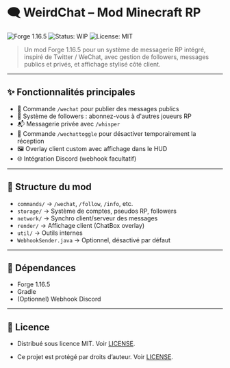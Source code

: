 # 🗨️ WeirdChat – Mod Minecraft RP

![Forge 1.16.5](https://img.shields.io/badge/Forge-1.16.5-blue)
![Status: WIP](https://img.shields.io/badge/Status-Work_in_Progress-yellow)
![License: MIT](https://img.shields.io/badge/License-MIT-green)

> Un mod Forge 1.16.5 pour un système de messagerie RP intégré, inspiré de Twitter / WeChat, avec gestion de followers, messages publics et privés, et affichage stylisé côté client.

---

## ✨ Fonctionnalités principales

- 💬 Commande `/wechat` pour publier des messages publics
- 👤 Système de followers : abonnez-vous à d'autres joueurs RP
- 📬 Messagerie privée avec `/whisper`
- 🧼 Commande `/wechattoggle` pour désactiver temporairement la réception
- 🖼️ Overlay client custom avec affichage dans le HUD
- 🌐 Intégration Discord (webhook facultatif)

---

## 📁 Structure du mod

- `commands/` → `/wechat`, `/follow`, `/info`, etc.
- `storage/` → Système de comptes, pseudos RP, followers
- `network/` → Synchro client/serveur des messages
- `render/` → Affichage client (ChatBox overlay)
- `util/` → Outils internes
- `WebhookSender.java` → Optionnel, désactivé par défaut

---

## 🧪 Dépendances

- Forge 1.16.5
- Gradle
- (Optionnel) Webhook Discord

---

## 📄 Licence

- Distribué sous licence MIT. Voir [LICENSE](LICENSE).
+ Ce projet est protégé par droits d’auteur. Voir [LICENSE](LICENSE).
